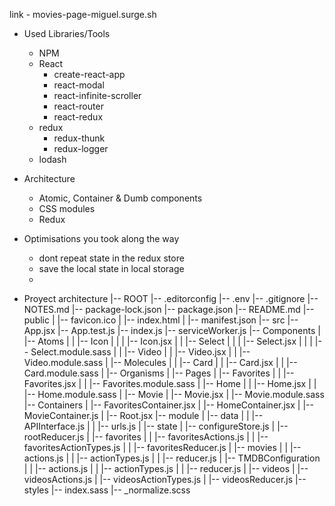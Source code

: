 link - movies-page-miguel.surge.sh

* Used Libraries/Tools
    - NPM
    - React
        - create-react-app
        - react-modal
        - react-infinite-scroller
        - react-router
        - react-redux
    - redux
        - redux-thunk
        - redux-logger
    - lodash

* Architecture
    - Atomic, Container & Dumb components
    - CSS modules
    - Redux

* Optimisations you took along the way
    - dont repeat state in the redux store
    - save the local state in local storage
    - 

* Proyect architecture
|-- ROOT
    |-- .editorconfig
    |-- .env
    |-- .gitignore
    |-- NOTES.md
    |-- package-lock.json
    |-- package.json
    |-- README.md
    |-- public
    |   |-- favicon.ico
    |   |-- index.html
    |   |-- manifest.json
    |-- src
        |-- App.jsx
        |-- App.test.js
        |-- index.js
        |-- serviceWorker.js
        |-- Components
        |   |-- Atoms
        |   |   |-- Icon
        |   |   |   |-- Icon.jsx
        |   |   |-- Select
        |   |   |   |-- Select.jsx
        |   |   |   |-- Select.module.sass
        |   |   |-- Video
        |   |       |-- Video.jsx
        |   |       |-- Video.module.sass
        |   |-- Molecules
        |   |   |-- Card
        |   |       |-- Card.jsx
        |   |       |-- Card.module.sass
        |   |-- Organisms
        |   |-- Pages
        |       |-- Favorites
        |       |   |-- Favorites.jsx
        |       |   |-- Favorites.module.sass
        |       |-- Home
        |       |   |-- Home.jsx
        |       |   |-- Home.module.sass
        |       |-- Movie
        |           |-- Movie.jsx
        |           |-- Movie.module.sass
        |-- Containers
        |   |-- FavoritesContainer.jsx
        |   |-- HomeContainer.jsx
        |   |-- MovieContainer.js
        |   |-- Root.jsx
        |-- module
        |   |-- data
        |   |   |-- APIInterface.js
        |   |   |-- urls.js
        |   |-- state
        |       |-- configureStore.js
        |       |-- rootReducer.js
        |       |-- favorites
        |       |   |-- favoritesActions.js
        |       |   |-- favoritesActionTypes.js
        |       |   |-- favoritesReducer.js
        |       |-- movies
        |       |   |-- actions.js
        |       |   |-- actionTypes.js
        |       |   |-- reducer.js
        |       |-- TMDBConfiguration
        |       |   |-- actions.js
        |       |   |-- actionTypes.js
        |       |   |-- reducer.js
        |       |-- videos
        |           |-- videosActions.js
        |           |-- videosActionTypes.js
        |           |-- videosReducer.js
        |-- styles
            |-- index.sass
            |-- _normalize.scss
